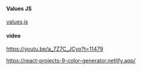 #### Values JS

[values.js](https://github.com/noeldelgado/values.js)

#### video
https://youtu.be/a_7Z7C_JCyo?t=11479

https://react-projects-9-color-generator.netlify.app/